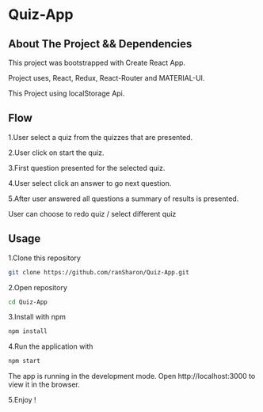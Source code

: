 # Quiz-App

## About The Project && Dependencies

This project was bootstrapped with Create React App.

Project uses, React, Redux, React-Router and MATERIAL-UI.

This Project using localStorage Api.

## Flow

1.User select a quiz from the quizzes that are presented.

2.User click on start the quiz.

3.First question presented for the selected quiz.

4.User select click an answer to go next question.

5.After user answered all questions a summary of results is presented.

User can choose to redo quiz / select different quiz

## Usage
1.Clone this repository
```bash
git clone https://github.com/ranSharon/Quiz-App.git
```

2.Open repository
```bash
cd Quiz-App
```

3.Install with npm 
```bash
npm install
```

4.Run the application with
```bash
npm start
```

The app is running in the development mode.
Open http://localhost:3000 to view it in the browser.

5.Enjoy !